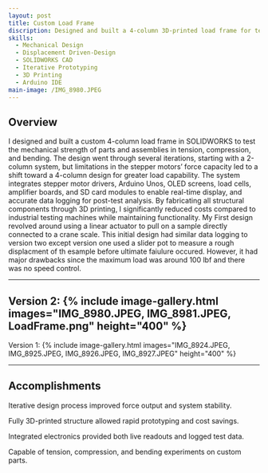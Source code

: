 ```yaml
---
layout: post
title: Custom Load Frame
discription: Designed and built a 4-column 3D-printed load frame for testing mechanical strength in tension, compression, and bending of 3D prints
skills: 
  - Mechanical Design
  - Displacement Driven-Design
  - SOLIDWORKS CAD
  - Iterative Prototyping
  - 3D Printing
  - Arduino IDE
main-image: /IMG_8980.JPEG
---
```


## Overview
I designed and built a custom 4-column load frame in SOLIDWORKS to test the mechanical strength of parts and assemblies in tension, compression, and bending. The design went through several iterations, starting with a 2-column system, but limitations in the stepper motors’ force capacity led to a shift toward a 4-column design for greater load capability. The system integrates stepper motor drivers, Arduino Unos, OLED screens, load cells, amplifier boards, and SD card modules to enable real-time display, and accurate data logging for post-test analysis. By fabricating all structural components through 3D printing, I significantly reduced costs compared to industrial testing machines while maintaining functionality. My First design revolved around using a linear actuator to pull on a sample directly connected to a crane scale. This initial design had similar data logging to version two except version one used a slider pot to measure a rough displacment of th esample before ultimate faiulure occured. However, it had major drawbacks since the maximum load was around 100 lbf and there was no speed control.

---
Version 2:
{% include image-gallery.html images="IMG_8980.JPEG, IMG_8981.JPEG, LoadFrame.png" height="400" %}
---
Version 1: 
{% include image-gallery.html images="IMG_8924.JPEG, IMG_8925.JPEG, IMG_8926.JPEG, IMG_8927.JPEG" height="400" %}


---

## Accomplishments
Iterative design process improved force output and system stability.

Fully 3D-printed structure allowed rapid prototyping and cost savings.

Integrated electronics provided both live readouts and logged test data.

Capable of tension, compression, and bending experiments on custom parts.
